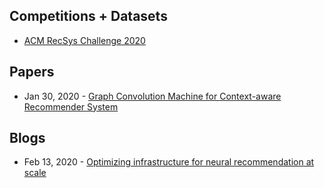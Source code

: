 ## Competitions + Datasets
- [ACM RecSys Challenge 2020](http://www.recsyschallenge.com/2020/?utm_source=share&utm_medium=ios_app&utm_name=iossmf#dates)

## Papers
- Jan 30, 2020 - [Graph Convolution Machine for Context-aware Recommender System](https://arxiv.org/abs/2001.11402)

## Blogs
- Feb 13, 2020 - [Optimizing infrastructure for neural recommendation at scale](https://ai.facebook.com/blog/-optimizing-infrastructure-for-neural-recommendation-at-scale/)
